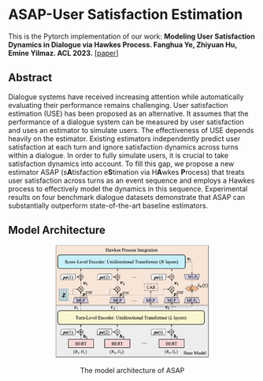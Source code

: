 # ASAP-User Satisfaction Estimation
This is the Pytorch implementation of our work: **Modeling User Satisfaction Dynamics in Dialogue via Hawkes Process. Fanghua Ye, Zhiyuan Hu, Emine Yilmaz. ACL 2023.** [[paper]([https://arxiv.org/](https://arxiv.org/abs/2305.12594))]

## Abstract
Dialogue systems have received increasing attention while automatically evaluating their performance remains challenging. User satisfaction estimation (USE) has been proposed as an alternative. It assumes that the performance of a dialogue system can be measured by user satisfaction and uses an estimator to simulate users. The effectiveness of USE depends heavily on the estimator. Existing estimators independently predict user satisfaction at each turn and ignore satisfaction dynamics across turns within a dialogue. In order to fully simulate users, it is crucial to take satisfaction dynamics into account. To fill this gap, we propose a new estimator ASAP (s**A**tisfaction e**S**timation via H**A**wkes **P**rocess) that treats user satisfaction across turns as an event sequence and employs a Hawkes process to effectively model the dynamics in this sequence. Experimental results on four benchmark dialogue datasets demonstrate that ASAP can substantially outperform state-of-the-art baseline estimators.

## Model Architecture

<p align="center">
  <img src="models/ASAP.png" width="62%" />
</p>

<p align="center">The model architecture of ASAP</p>

